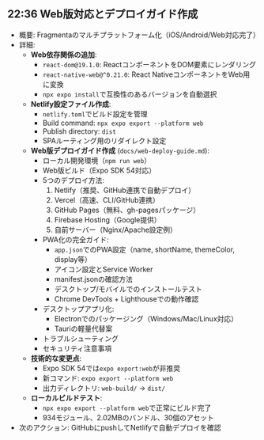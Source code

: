 ## 22:36 Web版対応とデプロイガイド作成

- 概要: Fragmentaのマルチプラットフォーム化（iOS/Android/Web対応完了）
- 詳細:
  - **Web依存関係の追加**:
    - `react-dom@19.1.0`: ReactコンポーネントをDOM要素にレンダリング
    - `react-native-web@^0.21.0`: React NativeコンポーネントをWeb用に変換
    - `npx expo install`で互換性のあるバージョンを自動選択
  - **Netlify設定ファイル作成**:
    - `netlify.toml`でビルド設定を管理
    - Build command: `npx expo export --platform web`
    - Publish directory: `dist`
    - SPAルーティング用のリダイレクト設定
  - **Web版デプロイガイド作成** (`docs/web-deploy-guide.md`):
    - ローカル開発環境（`npm run web`）
    - Web版ビルド（Expo SDK 54対応）
    - 5つのデプロイ方法:
      1. Netlify（推奨、GitHub連携で自動デプロイ）
      2. Vercel（高速、CLI/GitHub連携）
      3. GitHub Pages（無料、gh-pagesパッケージ）
      4. Firebase Hosting（Google提供）
      5. 自前サーバー（Nginx/Apache設定例）
    - PWA化の完全ガイド:
      - `app.json`でのPWA設定（name, shortName, themeColor, display等）
      - アイコン設定とService Worker
      - manifest.jsonの確認方法
      - デスクトップ/モバイルでのインストールテスト
      - Chrome DevTools + Lighthouseでの動作確認
    - デスクトップアプリ化:
      - Electronでのパッケージング（Windows/Mac/Linux対応）
      - Tauriの軽量代替案
    - トラブルシューティング
    - セキュリティ注意事項
  - **技術的な変更点**:
    - Expo SDK 54では`expo export:web`が非推奨
    - 新コマンド: `expo export --platform web`
    - 出力ディレクトリ: `web-build/` → `dist/`
  - **ローカルビルドテスト**:
    - `npx expo export --platform web`で正常にビルド完了
    - 934モジュール、2.02MBのバンドル、30個のアセット
- 次のアクション: GitHubにpushしてNetlifyで自動デプロイを確認
